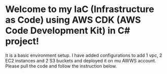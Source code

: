 # Welcome to my IaC (Infrastructure as Code) using AWS CDK (AWS Code Development Kit) in C# project!

It is a basic environment setup. I have added configurations to add 1 vpc, 2 EC2 instances and 2 S3 buckets and deployed it on mu AWWS account. Please pull the code and follow the instruction below.